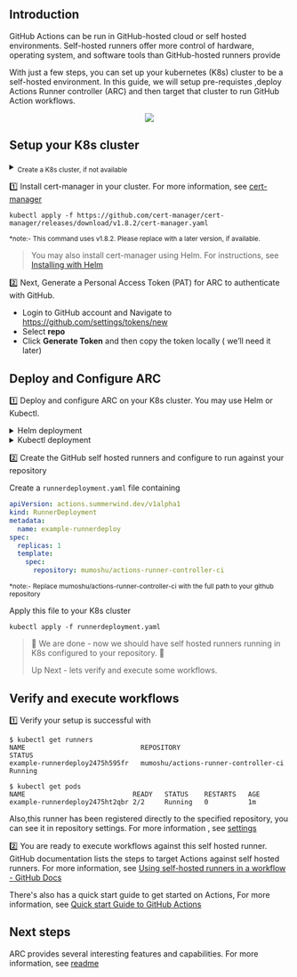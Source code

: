 ## Introduction

GitHub Actions can be run in GitHub-hosted cloud or self hosted environments. Self-hosted runners offer more control of hardware, operating system, and software tools than GitHub-hosted runners provide

With just a few steps, you can set up your kubernetes (K8s) cluster to be a self-hosted environment.
In this guide, we will setup pre-requistes ,deploy Actions Runner controller (ARC) and then target that cluster to run GitHub Action workflows.

<p align="center">
  <img src="https://user-images.githubusercontent.com/53718047/181159115-dbf41416-89a7-408c-b575-bb0d059a1a36.png" />
</p>



## Setup your K8s cluster

<details><summary><sub>Create a K8s cluster, if not available</sub></summary>
   <sub>
If you don't have a K8s cluster, you can install a local environment using minikube - (https://minikube.sigs.k8s.io/docs/start/)
   </sub>
</details>

:one: Install cert-manager in your cluster. For more information, see [cert-manager](https://cert-manager.io/docs/installation/)

```shell
kubectl apply -f https://github.com/cert-manager/cert-manager/releases/download/v1.8.2/cert-manager.yaml
```
<sub> *note:- This command uses v1.8.2. Please replace with a later version, if available.</sub>


>You may also install cert-manager using Helm. For instructions, see [Installing with Helm](https://cert-manager.io/docs/installation/helm/#installing-with-helm)


:two: Next, Generate a Personal Access Token (PAT) for ARC to authenticate with GitHub.
   - Login to GitHub account and Navigate to https://github.com/settings/tokens/new
   - Select  **repo**
   - Click **Generate Token** and then copy the token locally ( we’ll need it later)




## Deploy and Configure ARC
1️⃣ Deploy  and configure ARC on your K8s cluster. You may use Helm or Kubectl.


<details><summary>Helm deployment</summary>

##### Add repository
```shell
helm repo add actions-runner-controller https://actions-runner-controller.github.io/actions-runner-controller
```

##### Install Helm chart
```shell
helm upgrade --install --namespace actions-runner-system --create-namespace\
  --set=authSecret.create=true\
  --set=authSecret.github_token="REPLACE_YOUR_TOKEN_HERE"\
  --wait actions-runner-controller actions-runner-controller/actions-runner-controller
```
<sub> *note:- Replace REPLACE_YOUR_TOKEN_HERE with your PAT that was generated in Step 1 </sub>
</details>

<details><summary>Kubectl deployment</summary>

##### Deploy ARC
```shell
kubectl apply -f \
https://github.com/actions-runner-controller/actions-runner-controller/\
releases/download/v0.22.0/actions-runner-controller.yaml
```
<sub> *note:- Replace "v0.22.0" with the version you wish to deploy </sub>
 

##### Configure Personal Access Token
```shell
kubectl create secret generic controller-manager \
    -n actions-runner-system \
    --from-literal=github_token=REPLACE_YOUR_TOKEN_HERE
````
<sub> *note:- Replace REPLACE_YOUR_TOKEN_HERE with your PAT that was generated in Step 1 </sub>
  
  </details>

2️⃣ Create the GitHub self hosted runners and configure to run against your repository

Create a `runnerdeployment.yaml` file containing

```yaml
apiVersion: actions.summerwind.dev/v1alpha1
kind: RunnerDeployment
metadata:
  name: example-runnerdeploy
spec:
  replicas: 1
  template:
    spec:
      repository: mumoshu/actions-runner-controller-ci
````
<sub> *note:- Replace mumoshu/actions-runner-controller-ci with the full path to your github repository </sub>

Apply this file to your K8s cluster
```shell
kubectl apply -f runnerdeployment.yaml
````
 

>
>🎉 We are done - now we should have self hosted runners running in K8s configured to your repository. 🎉
> 
> Up Next - lets verify and execute some workflows.
 
## Verify and execute workflows
:one: Verify your setup is successful with 
```shell
$ kubectl get runners
NAME                             REPOSITORY                             STATUS
example-runnerdeploy2475h595fr   mumoshu/actions-runner-controller-ci   Running

$ kubectl get pods
NAME                           READY   STATUS    RESTARTS   AGE
example-runnerdeploy2475ht2qbr 2/2     Running   0          1m
````
Also,this runner has been registered directly to the specified repository, you can see it in repository settings. For more information , see [settings](https://docs.github.com/en/actions/hosting-your-own-runners/monitoring-and-troubleshooting-self-hosted-runners#checking-the-status-of-a-self-hosted-runner)

:two: You are ready to execute workflows against this self hosted runner. 
GitHub documentation lists the steps to target Actions against self hosted runners. For more information, see [Using self-hosted runners in a workflow - GitHub Docs](https://docs.github.com/en/actions/hosting-your-own-runners/using-self-hosted-runners-in-a-workflow#using-self-hosted-runners-in-a-workflow)

There's also has a quick start guide to get started on Actions, For more information, see  [Quick start Guide to GitHub Actions](https://docs.github.com/en/actions/quickstart)

## Next steps
ARC provides several interesting features and capabilities. For more information, see [readme](https://github.com/actions-runner-controller/actions-runner-controller/blob/master/README.md)



 
